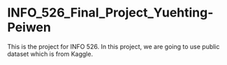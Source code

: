 # INFO_526_Final_Project_Yuehting-Peiwen
This is the project for INFO 526. In this project, we are going to use public dataset which is from Kaggle. 
